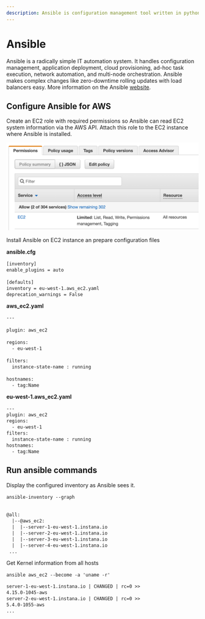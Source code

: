 ```yaml
---
description: Ansible is configuration management tool written in python.
---
```


# Ansible

Ansible is a radically simple IT automation system. It handles configuration management, application deployment, cloud provisioning, ad-hoc task execution, network automation, and multi-node orchestration. Ansible makes complex changes like zero-downtime rolling updates with load balancers easy. More information on the Ansible [website](https://ansible.com).

## Configure Ansible for AWS

Create an EC2 role with required permissions so Ansible can read EC2 system information via the AWS API. Attach this role to the EC2 instance where Ansible is installed.

![](<../.gitbook/assets/image (1).png>)

Install Ansible on EC2 instance an prepare configuration files&#x20;

**ansible.cfg**

```
[inventory]
enable_plugins = auto

[defaults]
inventory = eu-west-1.aws_ec2.yaml
deprecation_warnings = False
```

**aws\_ec2.yaml**

```
---

plugin: aws_ec2

regions:
  - eu-west-1

filters:
  instance-state-name : running

hostnames:
  - tag:Name
```

**eu-west-1.aws\_ec2.yaml**

```
---
plugin: aws_ec2
regions:
  - eu-west-1
filters:
  instance-state-name : running
hostnames:
  - tag:Name
```

## **Run ansible commands**

Display the configured inventory as Ansible sees it.

```
ansible-inventory --graph
```

```

@all:
  |--@aws_ec2:
  |  |--server-1-eu-west-1.instana.io
  |  |--server-2-eu-west-1.instana.io
  |  |--server-3-eu-west-1.instana.io
  |  |--server-4-eu-west-1.instana.io
 ...
```

Get Kernel information from all hosts

```
ansible aws_ec2 --become -a 'uname -r'
```

```
server-1-eu-west-1.instana.io | CHANGED | rc=0 >>
4.15.0-1045-aws
server-2-eu-west-1.instana.io | CHANGED | rc=0 >>
5.4.0-1055-aws
...
```
